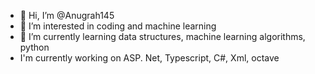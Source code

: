 - 👋 Hi, I’m @Anugrah145
- 👀 I’m interested in coding and machine learning
- 🌱 I’m currently learning data structures, machine learning algorithms, python
- I'm currently working on ASP. Net, Typescript, C#, Xml, octave 

<!---
Anugrah145/Anugrah145 is a ✨ special ✨ repository because its `README.md` (this file) appears on your GitHub profile.
You can click the Preview link to take a look at your changes.
--->

